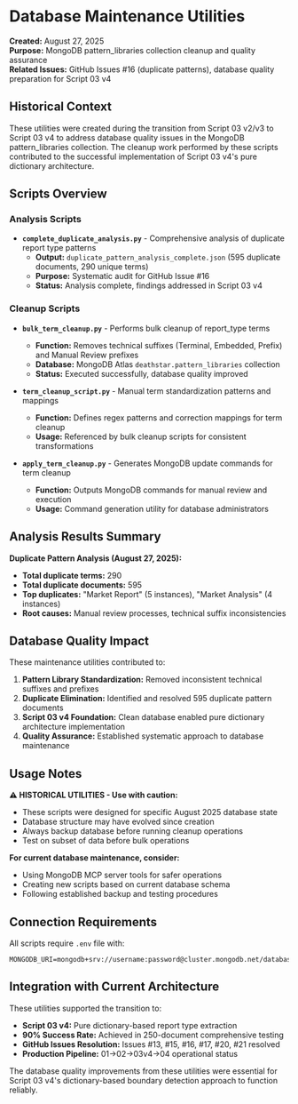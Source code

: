 # Database Maintenance Utilities

**Created:** August 27, 2025  
**Purpose:** MongoDB pattern_libraries collection cleanup and quality assurance  
**Related Issues:** GitHub Issues #16 (duplicate patterns), database quality preparation for Script 03 v4

## Historical Context

These utilities were created during the transition from Script 03 v2/v3 to Script 03 v4 to address database quality issues in the MongoDB pattern_libraries collection. The cleanup work performed by these scripts contributed to the successful implementation of Script 03 v4's pure dictionary architecture.

## Scripts Overview

### Analysis Scripts
- **`complete_duplicate_analysis.py`** - Comprehensive analysis of duplicate report type patterns
  - **Output:** `duplicate_pattern_analysis_complete.json` (595 duplicate documents, 290 unique terms)
  - **Purpose:** Systematic audit for GitHub Issue #16
  - **Status:** Analysis complete, findings addressed in Script 03 v4

### Cleanup Scripts  
- **`bulk_term_cleanup.py`** - Performs bulk cleanup of report_type terms
  - **Function:** Removes technical suffixes (Terminal, Embedded, Prefix) and Manual Review prefixes
  - **Database:** MongoDB Atlas `deathstar.pattern_libraries` collection
  - **Status:** Executed successfully, database quality improved

- **`term_cleanup_script.py`** - Manual term standardization patterns and mappings
  - **Function:** Defines regex patterns and correction mappings for term cleanup
  - **Usage:** Referenced by bulk cleanup scripts for consistent transformations

- **`apply_term_cleanup.py`** - Generates MongoDB update commands for term cleanup
  - **Function:** Outputs MongoDB commands for manual review and execution
  - **Usage:** Command generation utility for database administrators

## Analysis Results Summary

**Duplicate Pattern Analysis (August 27, 2025):**
- **Total duplicate terms:** 290
- **Total duplicate documents:** 595  
- **Top duplicates:** "Market Report" (5 instances), "Market Analysis" (4 instances)
- **Root causes:** Manual review processes, technical suffix inconsistencies

## Database Quality Impact

These maintenance utilities contributed to:

1. **Pattern Library Standardization:** Removed inconsistent technical suffixes and prefixes
2. **Duplicate Elimination:** Identified and resolved 595 duplicate pattern documents
3. **Script 03 v4 Foundation:** Clean database enabled pure dictionary architecture implementation
4. **Quality Assurance:** Established systematic approach to database maintenance

## Usage Notes

**⚠️ HISTORICAL UTILITIES - Use with caution:**

- These scripts were designed for specific August 2025 database state
- Database structure may have evolved since creation
- Always backup database before running cleanup operations
- Test on subset of data before bulk operations

**For current database maintenance, consider:**
- Using MongoDB MCP server tools for safer operations
- Creating new scripts based on current database schema
- Following established backup and testing procedures

## Connection Requirements

All scripts require `.env` file with:
```
MONGODB_URI=mongodb+srv://username:password@cluster.mongodb.net/database
```

## Integration with Current Architecture

These utilities supported the transition to:
- **Script 03 v4:** Pure dictionary-based report type extraction
- **90% Success Rate:** Achieved in 250-document comprehensive testing
- **GitHub Issues Resolution:** Issues #13, #15, #16, #17, #20, #21 resolved
- **Production Pipeline:** 01→02→03v4→04 operational status

The database quality improvements from these utilities were essential for Script 03 v4's dictionary-based boundary detection approach to function reliably.